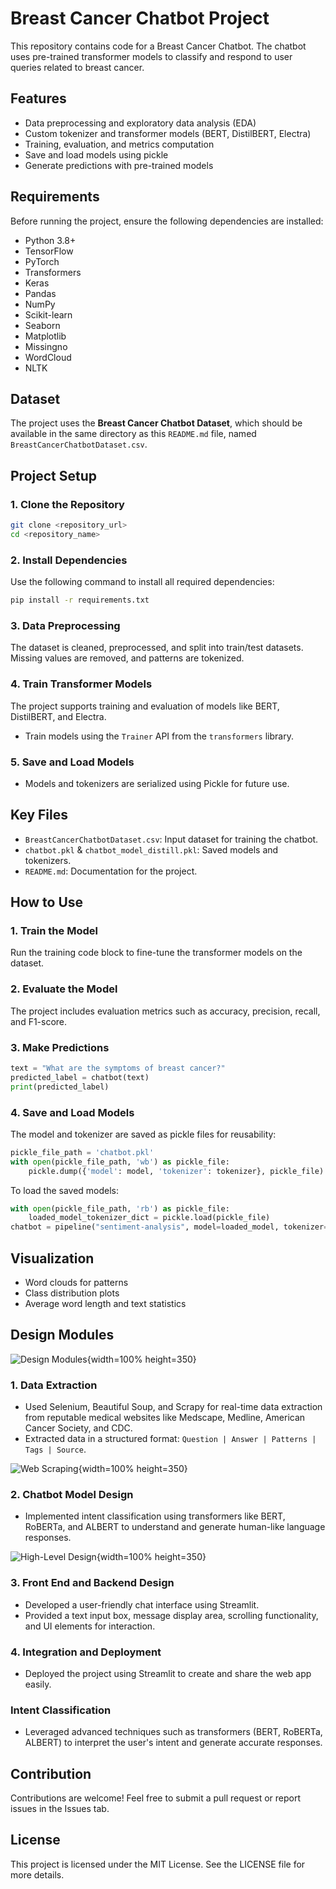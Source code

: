 # Breast Cancer Chatbot Project

This repository contains code for a Breast Cancer Chatbot. The chatbot uses pre-trained transformer models to classify and respond to user queries related to breast cancer.

## Features

- Data preprocessing and exploratory data analysis (EDA)
- Custom tokenizer and transformer models (BERT, DistilBERT, Electra)
- Training, evaluation, and metrics computation
- Save and load models using pickle
- Generate predictions with pre-trained models

## Requirements

Before running the project, ensure the following dependencies are installed:

- Python 3.8+
- TensorFlow
- PyTorch
- Transformers
- Keras
- Pandas
- NumPy
- Scikit-learn
- Seaborn
- Matplotlib
- Missingno
- WordCloud
- NLTK

## Dataset

The project uses the **Breast Cancer Chatbot Dataset**, which should be available in the same directory as this `README.md` file, named `BreastCancerChatbotDataset.csv`.

## Project Setup

### 1. Clone the Repository
```bash
git clone <repository_url>
cd <repository_name>
```

### 2. Install Dependencies
Use the following command to install all required dependencies:
```bash
pip install -r requirements.txt
```

### 3. Data Preprocessing
The dataset is cleaned, preprocessed, and split into train/test datasets. Missing values are removed, and patterns are tokenized.

### 4. Train Transformer Models
The project supports training and evaluation of models like BERT, DistilBERT, and Electra.

- Train models using the `Trainer` API from the `transformers` library.

### 5. Save and Load Models
- Models and tokenizers are serialized using Pickle for future use.

## Key Files

- `BreastCancerChatbotDataset.csv`: Input dataset for training the chatbot.
- `chatbot.pkl` & `chatbot_model_distill.pkl`: Saved models and tokenizers.
- `README.md`: Documentation for the project.

## How to Use

### 1. Train the Model
Run the training code block to fine-tune the transformer models on the dataset.

### 2. Evaluate the Model
The project includes evaluation metrics such as accuracy, precision, recall, and F1-score.

### 3. Make Predictions
```python
text = "What are the symptoms of breast cancer?"
predicted_label = chatbot(text)
print(predicted_label)
```

### 4. Save and Load Models
The model and tokenizer are saved as pickle files for reusability:
```python
pickle_file_path = 'chatbot.pkl'
with open(pickle_file_path, 'wb') as pickle_file:
    pickle.dump({'model': model, 'tokenizer': tokenizer}, pickle_file)
```

To load the saved models:
```python
with open(pickle_file_path, 'rb') as pickle_file:
    loaded_model_tokenizer_dict = pickle.load(pickle_file)
chatbot = pipeline("sentiment-analysis", model=loaded_model, tokenizer=loaded_tokenizer)
```

## Visualization

- Word clouds for patterns
- Class distribution plots
- Average word length and text statistics

## Design Modules

![Design Modules](images/design-modules.jpg){width=100% height=350}

### 1. Data Extraction
   - Used Selenium, Beautiful Soup, and Scrapy for real-time data extraction from reputable medical websites like Medscape, Medline, American Cancer Society, and CDC.
   - Extracted data in a structured format: `Question | Answer | Patterns | Tags | Source`.

![Web Scraping](images/web-scraping.jpg){width=100% height=350}

### 2. Chatbot Model Design
   - Implemented intent classification using transformers like BERT, RoBERTa, and ALBERT to understand and generate human-like language responses.

![High-Level Design](images/high-level-design.jpg){width=100% height=350}

### 3. Front End and Backend Design
   - Developed a user-friendly chat interface using Streamlit.
   - Provided a text input box, message display area, scrolling functionality, and UI elements for interaction.

### 4. Integration and Deployment
   - Deployed the project using Streamlit to create and share the web app easily.

### Intent Classification
   - Leveraged advanced techniques such as transformers (BERT, RoBERTa, ALBERT) to interpret the user's intent and generate accurate responses.

## Contribution

Contributions are welcome! Feel free to submit a pull request or report issues in the Issues tab.

## License

This project is licensed under the MIT License. See the LICENSE file for more details.